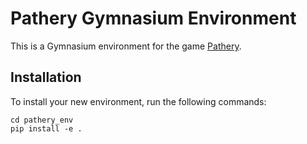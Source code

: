 # Pathery Gymnasium Environment

This is a Gymnasium environment for the game [Pathery](https://www.pathery.com).

## Installation

To install your new environment, run the following commands:

```{shell}
cd pathery_env
pip install -e .
```

